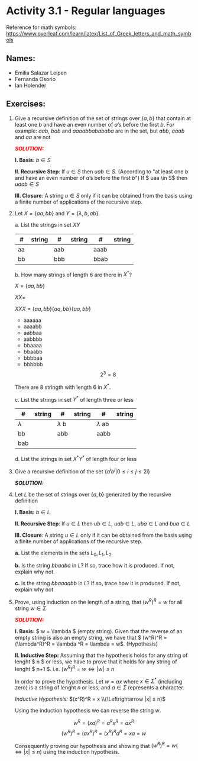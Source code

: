 # Activity 3.1 - Regular languages

Reference for math symbols:
https://www.overleaf.com/learn/latex/List_of_Greek_letters_and_math_symbols

## Names:
- Emilia Salazar Leipen
- Fernanda Osorio
- Ian Holender 


## Exercises:

1. Give a recursive definition of the set of strings over $\{a, b\}$ that
    contain at least one $b$ and have an even number of $a$’s before the
    first $b$.
    For example: $aab$, $bab$ and $aaaabbabababa$ are in the set,
    but $abb$, $aaab$ and $aa$ are not

    
    <span style="color:red;">_**SOLUTION:**_</span>

    
    **I. Basis:** $b \in S$

    **II. Recursive Step**: If $u \in S$ then $uab \in S$. (According to "at least one $b$ and have an even number of $a$’s before the first $b$") 
    If $ uaa \in S$ then $uaab \in S$

    **III. Closure**: A string $u \in S$ only if it can be obtained from the basis using a finite number of applications of the recursive step.


2. Let $X = \{aa, bb\}$ and $Y = \{\lambda, b, ab\}$.

    a. List the strings in set $XY$

    #|string|#|string|#|string
    -|-|-|-|-|-
    aa  || aab || aaab|| 
    bb  || bbb || bbab

    b. How many strings of length 6 are there in $X^*$?
    
    $X=\{aa, bb\}$

    $XX=$

    $XXX=\{aa, bb\}\{aa, bb\}\{aa, bb\}$

    


    - aaaaaa
    - aaaabb
    - aabbaa
    - aabbbb
    - bbaaaa
    - bbaabb
    - bbbbaa
    - bbbbbb
    $$2^3=8$$

    There are 8 stringth with length 6 in $X^*$.

   

    c. List the strings in set $Y^*$ of length three or less

    
    #|string|#|string|#|string
    -|-|-|-|-|-
    $\lambda$ || $\lambda$ b|| $\lambda$ ab|| 
    bb || abb|| aabb ||
    bab ||  || ||

    

    d. List the strings in set $X^* Y^*$ of length four or less

    






3. Give a recursive definition of the set $\{ a^ib^j | 0 ≤ i ≤ j ≤ 2i\}$

    _**SOLUTION:**_



4. Let $L$ be the set of strings over $\{a, b\}$ generated by the recursive
   definition

    **I. Basis:** $b \in L$

    **II. Recursive Step**: If $u \in L$ then $ub \in L$, $uab \in L$, $uba \in
    L$ and $bua \in L$

    **III. Closure**: A string $u \in L$ only if it can be obtained from the
    basis using a finite number of applications of the recursive step.

    **a.** List the elements in the sets $L_0, L_1, L_2$


    **b.** Is the string $bbaaba$ in $L$? If so, trace how it is produced.
    If not, explain why not.


    **c.** Is the string $bbaaaabb$ in $L$? If so, trace how it is produced.
    If not, explain why not


5. Prove, using induction on the length of a string, that $(w^R)^R = w$ for all
   string $w \in \Sigma$

    <span style="color:red;">_**SOLUTION:**_</span>

    **I. Basis:**  $ w = \lambda $ (empty string). Given that the reverse of an empty string is also an empty string, we have that $ (w^R)^R = (\lambda^R)^R = \lambda ^R  = \lambda = w$. (Hypothesis)

    **II. Inductive Step:**  Assuming that the hypothesis holds for any string of lenght $ n $ or less, we have to prove that it holds for any string of lenght $ n+1 $.
        i.e.  $(w^R)^R = w \Leftrightarrow |w| ≤ n$

    In order to prove the hypothesis. Let $w = ax$ where $x \in \Sigma^*$ (including zero) is a string of lenght $n$ or less; and $a \in \Sigma$ represents a character. 

    *Inductive Hypothesis:*  $(x^R)^R = x \\(\Leftrightarrow |x| ≤ n)$  

    Using the induction hypothesis we can reverse the string $w$. 

    $$ w^R = (xa)^R = a^R x^R = ax^R $$
    $$ (w^R)^R = (ax^R)^R = (x^R)^R a^R = x a = w $$

    Consequently proving our hypothesis and showing that $(w^R)^R = w (\Leftrightarrow |x| ≤ n)$ using the induction hypothesis.




